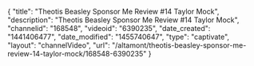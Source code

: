 {
    "title": "Theotis Beasley Sponsor Me Review #14 Taylor Mock",
    "description": "Theotis Beasley Sponsor Me Review #14 Taylor Mock",
    "channelid": "168548",
    "videoid": "6390235",
    "date_created": "1441406477",
    "date_modified": "1455740647",
    "type": "captivate",
    "layout": "channelVideo",
    "url": "\/altamont\/theotis-beasley-sponsor-me-review-14-taylor-mock\/168548-6390235"
}